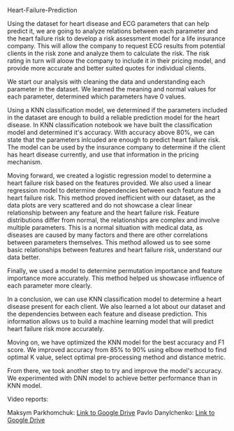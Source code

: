 Heart-Failure-Prediction

Using the dataset for heart disease and ECG parameters that can help predict it, we are going to analyze relations between each parameter and the heart failure risk to develop a risk assessment model for a life insurance company. This will allow the company to request ECG results from potential clients in the risk zone and analyze them to calculate the risk. The risk rating in turn will aloow the company to include it in their pricing model, and provide more accurate and better suited quotes for individual clients.

We start our analysis with cleaning the data and understanding each parameter in the dataset. We learned the meaning and normal values for each parameter, determined which parameters have 0 values.

Using a KNN classification model, we determined if the parameters included in the dataset are enough to build a reliable prediction model for the heart disease. In KNN classification notebook we have built the classification model and determined it's accuracy. With accuracy above 80%, we can state that the parameters inlcuded are enough to predict heart failure risk. The model can be used by the insurance company to determine if the client  has heart disease currently, and use that information in the pricing mechanism.

Moving forward, we created a logistic regression model to determine a heart failure risk based on the features provided. We also used a linear regression model to determine dependencies between each feature and a heart failure risk. This method proved inefficient with our dataset, as the data plots are very scattered and do not showcase a clear linear relationship between any feature and the heart failure risk. Feature distributions differ from normal, the relationships are complex and involve multiple parameters. This is a normal situation with medical data, as diseases are caused by many factors and there are other correlations between parameters themselves. This method allowed us to see some basic relationships between features and heart failure risk, understand our data better.

Finally, we used a model to determine permutation importance and feature importance more accurately. This method helped us showcase influence of each parameter more clearly.


In a conclusion, we can use KNN classification model to determine a heart disease present for each client. We also learned a lot about our dataset and the dependencies between each feature and disease prediction. This information allows us to build a machine learning model that will predict heart failure risk more accurately.

Moving on, we have optimized the KNN model for the best accuracy and F1 score. We improved accuracy from 85% to 90% using elbow method to find optimal K value, select optimal pre-processing method and distance metric. 

From there, we took another step to try and improve the model's accuracy. We experimented with DNN model to achieve better performance than in KNN model.


Video reports:

Maksym Parkhomchuk: [Link to Google Drive](https://drive.google.com/file/d/1tdKUNfdpGg3xkXW0lAYyGAmElxdkyIQ5/view?usp=sharing)
Pavlo Danylchenko: [Link to Google Drive](https://drive.google.com/file/d/1p76bVtMBkrGqu4ck211UHTYbx6Io929T/view?usp=sharing)
